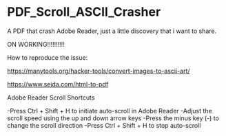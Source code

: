 # PDF_Scroll_ASCII_Crasher
A PDF that crash Adobe Reader,  just a little discovery that i want to share.



ON WORKING!!!!!!!!!!




How to reproduce the issue:

https://manytools.org/hacker-tools/convert-images-to-ascii-art/


https://www.sejda.com/html-to-pdf



Adobe Reader Scroll Shortcuts


-Press Ctrl + Shift + H to initiate auto-scroll in Adobe Reader
-Adjust the scroll speed using the up and down arrow keys
-Press the minus key (-) to change the scroll direction
-Press Ctrl + Shift + H to stop auto-scroll

